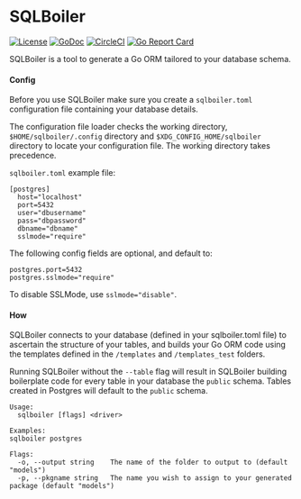 # SQLBoiler

[![License](https://img.shields.io/badge/license-MIT-blue.svg)](https://github.com/vattle/sqlboiler/blob/master/LICENSE.md)
[![GoDoc](https://godoc.org/github.com/pobri19/sqlboiler?status.svg)](https://godoc.org/github.com/pobri19/sqlboiler)
[![CircleCI](https://circleci.com/gh/vattle/sqlboiler.svg?style=shield)](https://circleci.com/gh/vattle/sqlboiler)
[![Go Report Card](https://goreportcard.com/badge/kubernetes/helm)](http://goreportcard.com/report/vattle/sqlboiler)

SQLBoiler is a tool to generate a Go ORM tailored to your database schema.

#### Config

Before you use SQLBoiler make sure you create a `sqlboiler.toml` configuration file containing your database details.

The configuration file loader checks the working directory, `$HOME/sqlboiler/.config` directory and `$XDG_CONFIG_HOME/sqlboiler` directory to locate your configuration file. The working directory takes precedence.

`sqlboiler.toml` example file:

```
[postgres]
  host="localhost"
  port=5432
  user="dbusername"
  pass="dbpassword"
  dbname="dbname"
  sslmode="require"
```

The following config fields are optional, and default to:

```
postgres.port=5432
postgres.sslmode="require"
```

To disable SSLMode, use `sslmode="disable"`.


#### How

SQLBoiler connects to your database (defined in your sqlboiler.toml file) to ascertain the structure of your tables, and builds your Go ORM code using the templates defined in the `/templates` and `/templates_test` folders.

Running SQLBoiler without the `--table` flag will result in SQLBoiler building boilerplate code for every table in your database  the `public` schema. Tables created in Postgres will default to the `public` schema.



````
Usage:
  sqlboiler [flags] <driver>

Examples:
sqlboiler postgres

Flags:
  -o, --output string    The name of the folder to output to (default "models")
  -p, --pkgname string   The name you wish to assign to your generated package (default "models")
````
